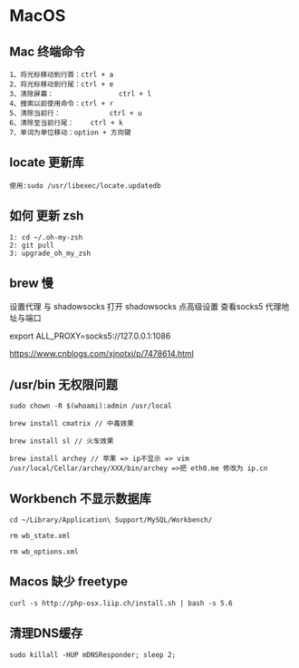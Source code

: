 # MacOS
## Mac 终端命令
```shell
1、将光标移动到行首：ctrl + a
2、将光标移动到行尾：ctrl + e
3、清除屏幕：                ctrl + l
4、搜索以前使用命令：ctrl + r
5、清除当前行：            ctrl + u
6、清除至当前行尾：    ctrl + k
7、单词为单位移动：option + 方向键
```

## locate 更新库 
```shell
使用:sudo /usr/libexec/locate.updatedb
```

## 如何 更新 zsh
```shell 
1: cd ~/.oh-my-zsh
2: git pull
3: upgrade_oh_my_zsh
```

## brew 慢
设置代理 与 shadowsocks 
打开 shadowsocks 点高级设置 查看socks5 代理地址与端口

export ALL_PROXY=socks5://127.0.0.1:1086

https://www.cnblogs.com/xjnotxj/p/7478614.html


## /usr/bin 无权限问题
```shell
sudo chown -R $(whoami):admin /usr/local
```
```shell
brew install cmatrix // 中毒效果

brew install sl // 火车效果

brew install archey // 苹果 => ip不显示 => vim /usr/local/Cellar/archey/XXX/bin/archey =>把 eth0.me 修改为 ip.cn

```

## Workbench 不显示数据库
```shell
cd ~/Library/Application\ Support/MySQL/Workbench/

rm wb_state.xml

rm wb_options.xml

```


## Macos 缺少 freetype
```shell
curl -s http://php-osx.liip.ch/install.sh | bash -s 5.6
```

## 清理DNS缓存
```shell
sudo killall -HUP mDNSResponder; sleep 2;
```


